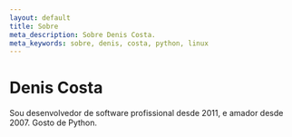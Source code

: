 ```yaml
---
layout: default
title: Sobre
meta_description: Sobre Denis Costa.
meta_keywords: sobre, denis, costa, python, linux
---
```


# Denis Costa

Sou desenvolvedor de software profissional desde 2011, e amador desde 2007. Gosto de Python.
